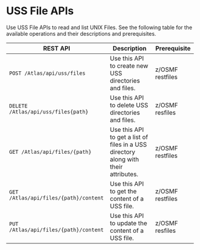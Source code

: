 # USS File APIs

Use USS File APIs to read and list UNIX Files. See the following table for the available operations and their descriptions and prerequisites.

|REST API|Description|Prerequisite|
|--------|-----------|-------------|
|`POST /Atlas/api/uss/files`|Use this API to create new USS directories and files.|z/OSMF restfiles|
|`DELETE /Atlas/api/uss/files{path}`|Use this API to delete USS directories and files.|z/OSMF resfiles|
|`GET /Atlas/api/files/{path}`|Use this API to get a list of files in a USS directory along with their attributes.|z/OSMF restfiles|
|`GET /Atlas/api/files/{path}/content`|Use this API to get the content of a USS file.|z/OSMF restfiles|
|`PUT /Atlas/api/files/{path}/content`|Use this API to update the content of a USS file.|z/OSMF resfiles|
